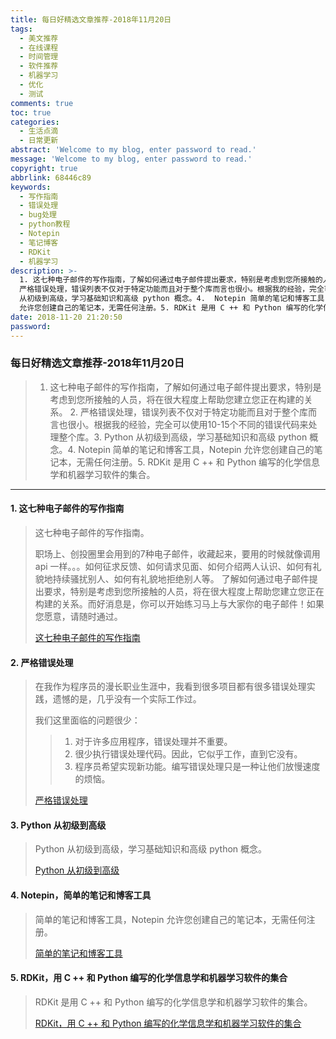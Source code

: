```yaml
---
title: 每日好精选文章推荐-2018年11月20日
tags:
  - 美文推荐
  - 在线课程
  - 时间管理
  - 软件推荐
  - 机器学习
  - 优化
  - 测试
comments: true
toc: true
categories:
  - 生活点滴
  - 日常更新
abstract: 'Welcome to my blog, enter password to read.'
message: 'Welcome to my blog, enter password to read.'
copyright: true
abbrlink: 68446c89
keywords:
  - 写作指南
  - 错误处理
  - bug处理
  - python教程
  - Notepin
  - 笔记博客
  - RDKit
  - 机器学习
description: >-
  1. 这七种电子邮件的写作指南，了解如何通过电子邮件提出要求，特别是考虑到您所接触的人员，将在很大程度上帮助您建立您正在构建的关系。 2.
  严格错误处理，错误列表不仅对于特定功能而且对于整个库而言也很小。根据我的经验，完全可以使用10-15个不同的错误代码来处理整个库。3. Python
  从初级到高级，学习基础知识和高级 python 概念。4.  Notepin 简单的笔记和博客工具，Notepin
  允许您创建自己的笔记本，无需任何注册。5. RDKit 是用 C ++ 和 Python 编写的化学信息学和机器学习软件的集合。
date: 2018-11-20 21:20:50
password:
---
```

<script type="text/javascript" src="/js/src/bai.js"></script>

### 每日好精选文章推荐-2018年11月20日
>  1. 这七种电子邮件的写作指南，了解如何通过电子邮件提出要求，特别是考虑到您所接触的人员，将在很大程度上帮助您建立您正在构建的关系。 2. 严格错误处理，错误列表不仅对于特定功能而且对于整个库而言也很小。根据我的经验，完全可以使用10-15个不同的错误代码来处理整个库。3. Python 从初级到高级，学习基础知识和高级 python 概念。4.  Notepin 简单的笔记和博客工具，Notepin 允许您创建自己的笔记本，无需任何注册。5. RDKit 是用 C ++ 和 Python 编写的化学信息学和机器学习软件的集合。

---
#### 1. 这七种电子邮件的写作指南
> 这七种电子邮件的写作指南。
> 
> 职场上、创投圈里会用到的7种电子邮件，收藏起来，要用的时候就像调用 api 一样。。。如何征求反馈、如何请求见面、如何介绍两人认识、如何有礼貌地持续骚扰别人、如何有礼貌地拒绝别人等。
> 了解如何通过电子邮件提出要求，特别是考虑到您所接触的人员，将在很大程度上帮助您建立您正在构建的关系。而好消息是，你可以开始练习马上与大家你的电子邮件！如果您愿意，请随时通过。
> 
> [这七种电子邮件的写作指南](https://unreasonable.is/the-7-emails-you-need-to-know-how-to-write/)

#### 2. 严格错误处理
> 在我作为程序员的漫长职业生涯中，我看到很多项目都有很多错误处理实践，遗憾的是，几乎没有一个实际工作过。
>
> 我们这里面临的问题很少：
>
>> 1. 对于许多应用程序，错误处理并不重要。
>> 2. 很少执行错误处理代码。因此，它似乎工作，直到它没有。
>> 3. 程序员希望实现新功能。编写错误处理只是一种让他们放慢速度的烦恼。
>
> [严格错误处理](http://250bpm.com/blog:140)

#### 3. Python 从初级到高级
> Python 从初级到高级，学习基础知识和高级 python 概念。
>
> [Python 从初级到高级](https://www.edyoda.com/resources/videolisting/98/)

#### 4. Notepin，简单的笔记和博客工具
> 简单的笔记和博客工具，Notepin 允许您创建自己的笔记本，无需任何注册。
>
> [简单的笔记和博客工具](https://notepin.co/?ref=producthunt)

#### 5. RDKit，用 C ++ 和 Python 编写的化学信息学和机器学习软件的集合
> RDKit 是用 C ++ 和 Python 编写的化学信息学和机器学习软件的集合。
>
> [RDKit，用 C ++ 和 Python 编写的化学信息学和机器学习软件的集合](https://github.com/rdkit/rdkit)
